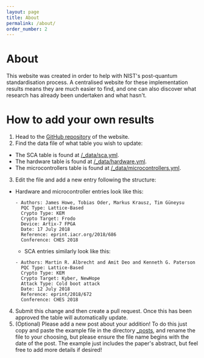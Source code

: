 ```yaml
---
layout: page
title: About
permalink: /about/
order_number: 2
---
```


# About

This website was created in order to help with NIST's post-quantum standardisation process. A centralised website for these implementation results means they are much easier to find, and one can also discover what research has already been undertaken and what hasn't.

# How to add your own results

1. Head to the [GitHub repository](https://github.com/pqczoo/pqczoo.github.io/) of the website.
2. Find the data file of what table you wish to update:
  - The SCA table is found at [/_data/sca.yml](https://github.com/pqczoo/pqczoo.github.io/blob/master/_data/sca.yml).
  - The hardware table is found at [/_data/hardware.yml](https://github.com/pqczoo/pqczoo.github.io/blob/master/_data/hardware.yml). 
  - The microcontrollers table is found at [/_data/microcontrollers.yml](https://github.com/pqczoo/pqczoo.github.io/blob/master/_data/microcontrollers.yml).
3. Edit the file and add a new entry following the structure:
  - Hardware and microcontroller entries look like this:
    
    ```
    - Authors: James Howe, Tobias Oder, Markus Krausz, Tim Güneysu
      PQC Type: Lattice-Based
      Crypto Type: KEM
      Crypto Target: Frodo
      Device: Artix-7 FPGA
      Date: 17 July 2018
      Reference: eprint.iacr.org/2018/686
      Conference: CHES 2018
    ```
    
    - SCA entries similarly look like this:
    
    ```
    - Authors: Martin R. Albrecht and Amit Deo and Kenneth G. Paterson
      PQC Type: Lattice-Based
      Crypto Type: KEM
      Crypto Target: Kyber, NewHope
      Attack Type: Cold boot attack
      Date: 12 July 2018
      Reference: eprint/2018/672
      Conference: CHES 2018
    ```
    
4. Submit this change and then create a pull request. Once this has been approved the table will automatically update.
5. (Optional) Please add a new post about your addition! To do this just copy and paste the example file in the directory [_posts](https://github.com/pqczoo/pqczoo.github.io/tree/master/_posts), and rename the file to your choosing, but please ensure the file name begins with the date of the post. The example just includes the paper's abstract, but feel free to add more details if desired!
